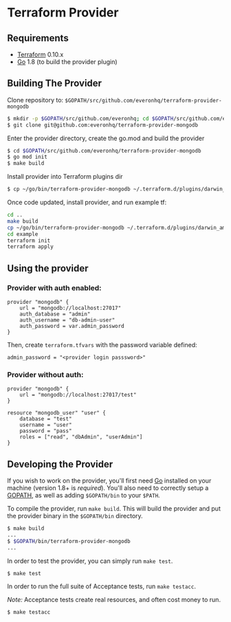 Terraform Provider
==================

Requirements
------------

-	[Terraform](https://www.terraform.io/downloads.html) 0.10.x
-	[Go](https://golang.org/doc/install) 1.8 (to build the provider plugin)

Building The Provider
---------------------

Clone repository to: `$GOPATH/src/github.com/everonhq/terraform-provider-mongodb`

```sh
$ mkdir -p $GOPATH/src/github.com/everonhq; cd $GOPATH/src/github.com/everonhq
$ git clone git@github.com:everonhq/terraform-provider-mongodb
```

Enter the provider directory, create the go.mod and build the provider

```sh
$ cd $GOPATH/src/github.com/everonhq/terraform-provider-mongodb
$ go mod init
$ make build
```

Install provider into Terraform plugins dir
```sh
$ cp ~/go/bin/terraform-provider-mongodb ~/.terraform.d/plugins/darwin_amd64/
```

Once code updated, install provider, and run example tf:
```sh
cd ..
make build
cp ~/go/bin/terraform-provider-mongodb ~/.terraform.d/plugins/darwin_amd64/
cd example
terraform init
terraform apply
```

Using the provider
----------------------

### Provider with auth enabled:
```
provider "mongodb" {
    url = "mongodb://localhost:27017"
    auth_database = "admin"
    auth_username = "db-admin-user"
    auth_password = var.admin_password
}
```

Then, create `terraform.tfvars` with the password variable defined:
```
admin_password = "<provider login passsword>"
```

### Provider without auth:
```
provider "mongodb" {
    url = "mongodb://localhost:27017/test"
}

resource "mongodb_user" "user" {
    database = "test"
    username = "user"
    password = "pass"
    roles = ["read", "dbAdmin", "userAdmin"]
}
```

Developing the Provider
---------------------------

If you wish to work on the provider, you'll first need [Go](http://www.golang.org) installed on your machine (version 1.8+ is *required*). You'll also need to correctly setup a [GOPATH](http://golang.org/doc/code.html#GOPATH), as well as adding `$GOPATH/bin` to your `$PATH`.

To compile the provider, run `make build`. This will build the provider and put the provider binary in the `$GOPATH/bin` directory.

```sh
$ make build
...
$ $GOPATH/bin/terraform-provider-mongodb
...
```

In order to test the provider, you can simply run `make test`.

```sh
$ make test
```

In order to run the full suite of Acceptance tests, run `make testacc`.

*Note:* Acceptance tests create real resources, and often cost money to run.

```sh
$ make testacc
```
